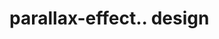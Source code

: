 # parallax-effect.. design                                                                                                                                                                                                                                                                                                    
                                     

